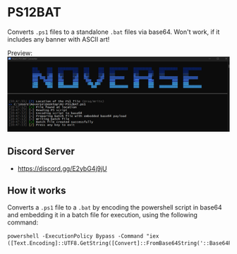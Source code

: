 # PS12BAT
Converts `.ps1` files to a standalone `.bat` files via base64. Won't work, if it includes any banner with ASCII art!

Preview:
![ps12batpre](https://github.com/5Noxi/PS12BAT/blob/main/NV-PS12BAT.png?raw=true)

## Discord Server
- https://discord.gg/E2ybG4j9jU

## How it works 
Converts a `.ps1` file to a `.bat` by encoding the powershell script in base64 and embedding it in a batch file for execution, using the following command:
```
powershell -ExecutionPolicy Bypass -Command "iex ([Text.Encoding]::UTF8.GetString([Convert]::FromBase64String('::Base64Payload::')))"
```
